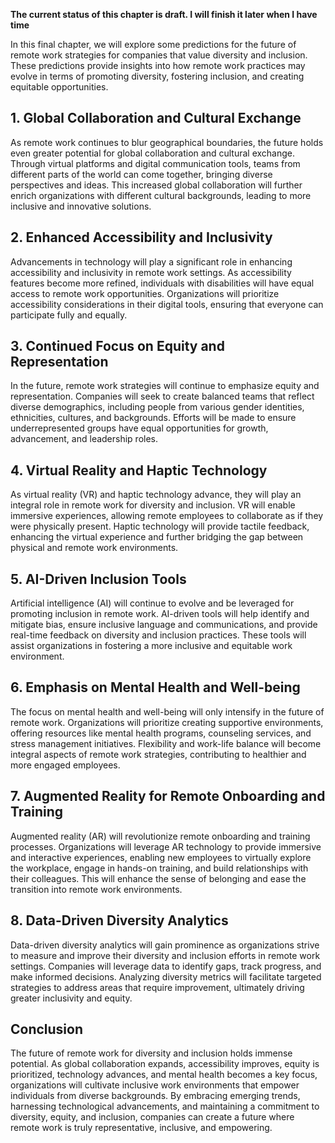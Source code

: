 **The current status of this chapter is draft. I will finish it later when I have time**

In this final chapter, we will explore some predictions for the future of remote work strategies for companies that value diversity and inclusion. These predictions provide insights into how remote work practices may evolve in terms of promoting diversity, fostering inclusion, and creating equitable opportunities.

**1. Global Collaboration and Cultural Exchange**
-------------------------------------------------

As remote work continues to blur geographical boundaries, the future holds even greater potential for global collaboration and cultural exchange. Through virtual platforms and digital communication tools, teams from different parts of the world can come together, bringing diverse perspectives and ideas. This increased global collaboration will further enrich organizations with different cultural backgrounds, leading to more inclusive and innovative solutions.

**2. Enhanced Accessibility and Inclusivity**
---------------------------------------------

Advancements in technology will play a significant role in enhancing accessibility and inclusivity in remote work settings. As accessibility features become more refined, individuals with disabilities will have equal access to remote work opportunities. Organizations will prioritize accessibility considerations in their digital tools, ensuring that everyone can participate fully and equally.

**3. Continued Focus on Equity and Representation**
---------------------------------------------------

In the future, remote work strategies will continue to emphasize equity and representation. Companies will seek to create balanced teams that reflect diverse demographics, including people from various gender identities, ethnicities, cultures, and backgrounds. Efforts will be made to ensure underrepresented groups have equal opportunities for growth, advancement, and leadership roles.

**4. Virtual Reality and Haptic Technology**
--------------------------------------------

As virtual reality (VR) and haptic technology advance, they will play an integral role in remote work for diversity and inclusion. VR will enable immersive experiences, allowing remote employees to collaborate as if they were physically present. Haptic technology will provide tactile feedback, enhancing the virtual experience and further bridging the gap between physical and remote work environments.

**5. AI-Driven Inclusion Tools**
--------------------------------

Artificial intelligence (AI) will continue to evolve and be leveraged for promoting inclusion in remote work. AI-driven tools will help identify and mitigate bias, ensure inclusive language and communications, and provide real-time feedback on diversity and inclusion practices. These tools will assist organizations in fostering a more inclusive and equitable work environment.

**6. Emphasis on Mental Health and Well-being**
-----------------------------------------------

The focus on mental health and well-being will only intensify in the future of remote work. Organizations will prioritize creating supportive environments, offering resources like mental health programs, counseling services, and stress management initiatives. Flexibility and work-life balance will become integral aspects of remote work strategies, contributing to healthier and more engaged employees.

**7. Augmented Reality for Remote Onboarding and Training**
-----------------------------------------------------------

Augmented reality (AR) will revolutionize remote onboarding and training processes. Organizations will leverage AR technology to provide immersive and interactive experiences, enabling new employees to virtually explore the workplace, engage in hands-on training, and build relationships with their colleagues. This will enhance the sense of belonging and ease the transition into remote work environments.

**8. Data-Driven Diversity Analytics**
--------------------------------------

Data-driven diversity analytics will gain prominence as organizations strive to measure and improve their diversity and inclusion efforts in remote work settings. Companies will leverage data to identify gaps, track progress, and make informed decisions. Analyzing diversity metrics will facilitate targeted strategies to address areas that require improvement, ultimately driving greater inclusivity and equity.

Conclusion
----------

The future of remote work for diversity and inclusion holds immense potential. As global collaboration expands, accessibility improves, equity is prioritized, technology advances, and mental health becomes a key focus, organizations will cultivate inclusive work environments that empower individuals from diverse backgrounds. By embracing emerging trends, harnessing technological advancements, and maintaining a commitment to diversity, equity, and inclusion, companies can create a future where remote work is truly representative, inclusive, and empowering.
